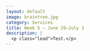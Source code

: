 ```yaml
---
layout: default
image: braintree.jpg
category: Services
title: Week 5 – June 29–July 3
description: |
  <p class="lead">Test.</p>
---
```

